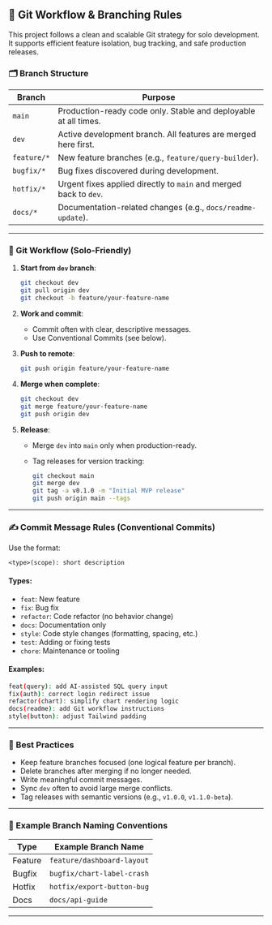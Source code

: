 ## 🔀 Git Workflow & Branching Rules

This project follows a clean and scalable Git strategy for solo development. It supports efficient feature isolation, bug tracking, and safe production releases.

### 🗂 Branch Structure

| Branch         | Purpose                                                              |
|----------------|----------------------------------------------------------------------|
| `main`         | Production-ready code only. Stable and deployable at all times.      |
| `dev`          | Active development branch. All features are merged here first.       |
| `feature/*`    | New feature branches (e.g., `feature/query-builder`).                |
| `bugfix/*`     | Bug fixes discovered during development.                             |
| `hotfix/*`     | Urgent fixes applied directly to `main` and merged back to `dev`.    |
| `docs/*`       | Documentation-related changes (e.g., `docs/readme-update`).          |

---

### 🔁 Git Workflow (Solo-Friendly)

1. **Start from `dev` branch**:
   ```bash
   git checkout dev
   git pull origin dev
   git checkout -b feature/your-feature-name

2. **Work and commit**:

   * Commit often with clear, descriptive messages.
   * Use Conventional Commits (see below).

3. **Push to remote**:

   ```bash
   git push origin feature/your-feature-name
   ```

4. **Merge when complete**:

   ```bash
   git checkout dev
   git merge feature/your-feature-name
   git push origin dev
   ```

5. **Release**:

   * Merge `dev` into `main` only when production-ready.
   * Tag releases for version tracking:

     ```bash
     git checkout main
     git merge dev
     git tag -a v0.1.0 -m "Initial MVP release"
     git push origin main --tags
     ```

---

### ✍️ Commit Message Rules (Conventional Commits)

Use the format:

```
<type>(scope): short description
```

#### Types:

* `feat`: New feature
* `fix`: Bug fix
* `refactor`: Code refactor (no behavior change)
* `docs`: Documentation only
* `style`: Code style changes (formatting, spacing, etc.)
* `test`: Adding or fixing tests
* `chore`: Maintenance or tooling

#### Examples:

```bash
feat(query): add AI-assisted SQL query input
fix(auth): correct login redirect issue
refactor(chart): simplify chart rendering logic
docs(readme): add Git workflow instructions
style(button): adjust Tailwind padding
```

---

### 🧼 Best Practices

* Keep feature branches focused (one logical feature per branch).
* Delete branches after merging if no longer needed.
* Write meaningful commit messages.
* Sync `dev` often to avoid large merge conflicts.
* Tag releases with semantic versions (e.g., `v1.0.0`, `v1.1.0-beta`).

---

### 🧭 Example Branch Naming Conventions

| Type    | Example Branch Name        |
| ------- | -------------------------- |
| Feature | `feature/dashboard-layout` |
| Bugfix  | `bugfix/chart-label-crash` |
| Hotfix  | `hotfix/export-button-bug` |
| Docs    | `docs/api-guide`           |

---
